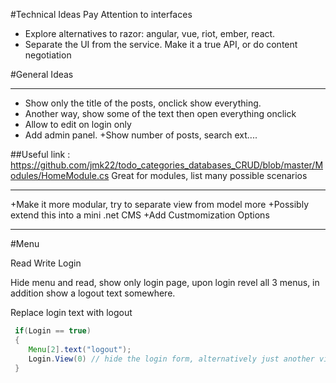 ﻿#Technical Ideas
Pay Attention to interfaces

+ Explore alternatives to razor: angular, vue, riot, ember, react.
+ Separate the UI from the service. Make it a true API, or do content
negotiation



#General Ideas
*******
+ Show only the title of the posts, onclick show everything.
+ Another way, show some of the text then open everything onclick
+ Allow to edit on login only
+ Add admin panel.
+Show number of posts, search ext....

##Useful link :
 https://github.com/jmk22/todo_categories_databases_CRUD/blob/master/Modules/HomeModule.cs
Great for modules, list many possible scenarios
*******
+Make it more modular, try to separate view from model more
+Possibly extend this into a mini .net CMS
+Add Custmomization Options


*******
#Menu
  
Read Write Login


Hide menu and read, show only login page, upon login
revel all 3 menus, in addition show a logout text somewhere.

Replace login text with logout

```java 
 if(Login == true)
 {
    Menu[2].text("logout");
    Login.View(0) // hide the login form, alternatively just another view altogether
 }

```


